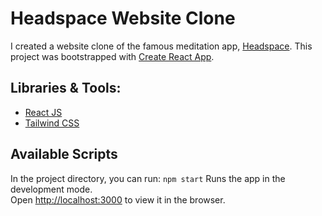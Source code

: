 # Headspace Website Clone

I created a website clone of the famous meditation app, [Headspace](https://www.headspace.com/).
This project was bootstrapped with [Create React App](https://github.com/facebook/create-react-app).

## Libraries & Tools:
- [React JS](https://it.reactjs.org/)
- [Tailwind CSS](https://tailwindcss.com/)

## Available Scripts

In the project directory, you can run:  `npm start`
Runs the app in the development mode.\
Open [http://localhost:3000](http://localhost:3000) to view it in the browser.

